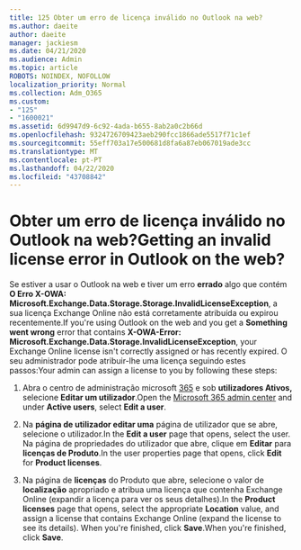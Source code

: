 ```yaml
---
title: 125 Obter um erro de licença inválido no Outlook na web?
ms.author: daeite
author: daeite
manager: jackiesm
ms.date: 04/21/2020
ms.audience: Admin
ms.topic: article
ROBOTS: NOINDEX, NOFOLLOW
localization_priority: Normal
ms.collection: Adm_O365
ms.custom:
- "125"
- "1600021"
ms.assetid: 6d9947d9-6c92-4ada-b655-8ab2a0c2b66d
ms.openlocfilehash: 9324726709423aeb290fcc1866ade5517f71c1ef
ms.sourcegitcommit: 55eff703a17e500681d8fa6a87eb067019ade3cc
ms.translationtype: MT
ms.contentlocale: pt-PT
ms.lasthandoff: 04/22/2020
ms.locfileid: "43708842"
---
```

# <a name="getting-an-invalid-license-error-in-outlook-on-the-web"></a><span data-ttu-id="4b7aa-102">Obter um erro de licença inválido no Outlook na web?</span><span class="sxs-lookup"><span data-stu-id="4b7aa-102">Getting an invalid license error in Outlook on the web?</span></span>

<span data-ttu-id="4b7aa-103">Se estiver a usar o Outlook na web e tiver um erro **errado** algo que contém **O Erro X-OWA: Microsoft.Exchange.Data.Storage.Storage.InvalidLicenseException**, a sua licença Exchange Online não está corretamente atribuída ou expirou recentemente.</span><span class="sxs-lookup"><span data-stu-id="4b7aa-103">If you're using Outlook on the web and you get a **Something went wrong** error that contains **X-OWA-Error: Microsoft.Exchange.Data.Storage.InvalidLicenseException**, your Exchange Online license isn't correctly assigned or has recently expired.</span></span> <span data-ttu-id="4b7aa-104">O seu administrador pode atribuir-lhe uma licença seguindo estes passos:</span><span class="sxs-lookup"><span data-stu-id="4b7aa-104">Your admin can assign a license to you by following these steps:</span></span>
  
1. <span data-ttu-id="4b7aa-105">Abra o centro de administração microsoft [365](https://portal.office.com/adminportal/home#/homepage) e sob **utilizadores Ativos,** selecione **Editar um utilizador**.</span><span class="sxs-lookup"><span data-stu-id="4b7aa-105">Open the [Microsoft 365 admin center](https://portal.office.com/adminportal/home#/homepage) and under **Active users**, select **Edit a user**.</span></span>

2. <span data-ttu-id="4b7aa-106">Na **página de utilizador editar uma** página de utilizador que se abre, selecione o utilizador.</span><span class="sxs-lookup"><span data-stu-id="4b7aa-106">In the **Edit a user** page that opens, select the user.</span></span> <span data-ttu-id="4b7aa-107">Na página de propriedades do utilizador que abre, clique em **Editar** para **licenças de Produto**.</span><span class="sxs-lookup"><span data-stu-id="4b7aa-107">In the user properties page that opens, click **Edit** for **Product licenses**.</span></span>

3. <span data-ttu-id="4b7aa-108">Na página de **licenças** do Produto que abre, selecione o valor de **localização** apropriado e atribua uma licença que contenha Exchange Online (expandir a licença para ver os seus detalhes).</span><span class="sxs-lookup"><span data-stu-id="4b7aa-108">In the **Product licenses** page that opens, select the appropriate **Location** value, and assign a license that contains Exchange Online (expand the license to see its details).</span></span> <span data-ttu-id="4b7aa-109">When you're finished, click **Save**.</span><span class="sxs-lookup"><span data-stu-id="4b7aa-109">When you're finished, click **Save**.</span></span>

